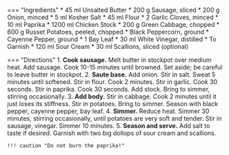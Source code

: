 === "Ingredients"
    * 45 ml Unsalted Butter
    * 200 g Sausage, sliced
    * 200 g Onion, minced
    * 5 ml Kosher Salt
    * 45 ml Flour
    * 2 Garlic Cloves, minced
    * 10 ml Paprika
    * 1200 ml Chicken Stock
    * 200 g Green Cabbage, chopped
    * 600 g Russet Potatoes, peeled, chopped
    * Black Peppercorn, ground
    * Cayenne Pepper, ground
    * 1 Bay Leaf
    * 30 ml White Vinegar, distilled
    * To Garnish
        * 120 ml Sour Cream
        * 30 ml Scallions, sliced (optional)

=== "Directions"
    1. **Cook sausage.** Melt butter in stockpot over medium heat. Add sausage. Cook 10-15 minutes until browned. Set aside; be careful to leave butter in stockpot.
    2. **Saute base.** Add onion. Stir in salt. Sweat 5 minutes until softened. Stir in flour. Cook 2 minutes. Stir in garlic. Cook 30 seconds. Stir in paprika. Cook 30 seconds. Add stock. Bring to simmer, stirring occasionally.
    3. **Add body.**  Stir in cabbage. Cook 2 minutes until it just loses its stiffness. Stir in potatoes. Bring to simmer. Season with black pepper, cayenne pepper, bay leaf.
    4. **Simmer.** Reduce heat. Simmer 30 minutes, stirring occasionally, until potatoes are very soft and tender. Stir in sausage, vinegar. Simmer 10 minutes.
    5. **Season and serve.** Add salt to taste if desired. Garnish with two big dollops of sour cream and scallions.

    !!! caution "Do not burn the paprika!"

[^1]:
    Mitzewich, John. ["Hungarian Potato and Sausage Soup – Comfortarian Cuisine."](https://foodwishes.blogspot.com/2020/03/hungarian-potato-and-sausage-soup.html) *Food Wishes.* 20 March 2020. Accessed November 2020.
